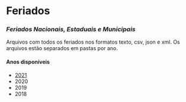 # Feriados

### *Feriados Nacionais, Estaduais e Municipais*

Arquivos com todos os feriados nos formatos texto, csv, json e xml.
Os arquivos estão separados em pastas por ano.

#### Anos disponíveis
- [2021](2021.md)
- 2020
- 2019
- 2018
